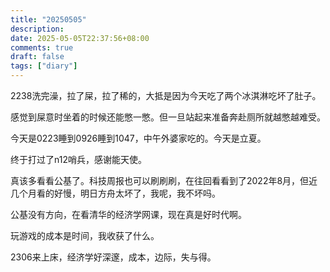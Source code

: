 ```yaml
---
title: "20250505"
description: 
date: 2025-05-05T22:37:56+08:00
comments: true
draft: false
tags: ["diary"]
---
```

2238洗完澡，拉了屎，拉了稀的，大抵是因为今天吃了两个冰淇淋吃坏了肚子。

感觉到屎意时坐着的时候还能憋一憋。但一旦站起来准备奔赴厕所就越憋越难受。

今天是0223睡到0926睡到1047，中午外婆家吃的。今天是立夏。

终于打过了n12哨兵，感谢能天使。

真该多看看公基了。科技周报也可以刷刷刷，在往回看看到了2022年8月，但近几个月看的好慢，明日方舟太坏了，我呢，我不坏吗。

公基没有方向，在看清华的经济学网课，现在真是好时代啊。

玩游戏的成本是时间，我收获了什么。

2306来上床，经济学好深邃，成本，边际，失与得。
